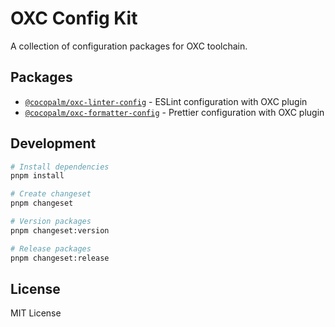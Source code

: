 # OXC Config Kit

A collection of configuration packages for OXC toolchain.

## Packages

- [`@cocopalm/oxc-linter-config`](./packages/oxc-linter-config) - ESLint configuration with OXC plugin
- [`@cocopalm/oxc-formatter-config`](./packages/oxc-formatter-config) - Prettier configuration with OXC plugin

## Development

```bash
# Install dependencies
pnpm install

# Create changeset
pnpm changeset

# Version packages
pnpm changeset:version

# Release packages
pnpm changeset:release
```

## License

MIT License
